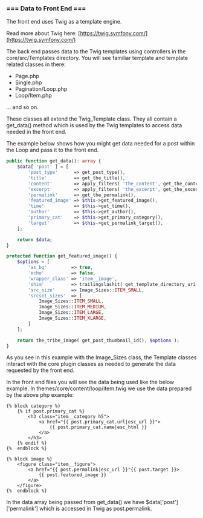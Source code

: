 ### === Data to Front End ===

The front end uses Twig as a template engine.

Read more about Twig here: [https://twig.symfony.com/](https://twig.symfony.com/)

The back end passes data to the Twig templates using controllers in the core/src/Templates directory.  You will see familiar template and template related classes in there:

- Page.php
- Single.php
- Pagination/Loop.php
- Loop/Item.php

... and so on.

These classes all extend the Twig_Template class.  They all contain a get_data() method which is used by the Twig templates to access data needed in the front end.

The example below shows how you might get data needed for a post within the Loop and pass it to the front end.

```php
public function get_data(): array {
    $data[ 'post' ] = [
        'post_type'      => get_post_type(),
        'title'          => get_the_title(),
        'content'        => apply_filters( 'the_content', get_the_content() ),
        'excerpt'        => apply_filters( 'the_excerpt', get_the_excerpt() ),
        'permalink'      => get_the_permalink(),
        'featured_image' => $this->get_featured_image(),
        'time'           => $this->get_time(),
        'author'         => $this->get_author(),
        'primary_cat'    => $this->get_primary_category(),
        'target'         => $this->get_permalink_target(),
    ];

    return $data;
}

protected function get_featured_image() {
    $options = [
        'as_bg'         => true,
        'echo'          => false,
        'wrapper_class' => 'item__image',
        'shim'          => trailingslashit( get_template_directory_uri() ) . 'img/shims/16x9.png',
        'src_size'      => Image_Sizes::ITEM_SMALL,
        'srcset_sizes'  => [
            Image_Sizes::ITEM_SMALL,
            Image_Sizes::ITEM_MEDIUM,
            Image_Sizes::ITEM_LARGE,
            Image_Sizes::ITEM_XLARGE,
        ]
    ];

    return the_tribe_image( get_post_thumbnail_id(), $options );
}
```

As you see in this example with the Image_Sizes class, the Template classes interact with the core plugin classes as needed to generate the data requested by the front end.

In the front end files you will see the data being used like the below example.  In themes/core/content/loop/item.twig we use the data prepared by the above php example:

```
{% block category %}
    {% if post.primary_cat %}
        <h3 class="item__category h5">
            <a href="{{ post.primary_cat.url|esc_url }}">
                {{ post.primary_cat.name|esc_html }}
            </a>
        </h3>
    {% endif %}
{%  endblock %}

{% block image %}
    <figure class="item__figure">
        <a href="{{ post.permalink|esc_url }}"{{ post.target }}>
            {{ post.featured_image }}
        </a>
    </figure>
{%  endblock %}
```

In the data array being passed from get_data() we have $data['post']['permalink'] which is accessed in Twig as post.permalink.